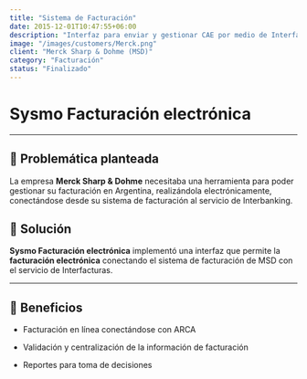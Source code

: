 ```yaml
---
title: "Sistema de Facturación"
date: 2015-12-01T10:47:55+06:00
description: "Interfaz para enviar y gestionar CAE por medio de Interfacturas"
image: "/images/customers/Merck.png"
client: "Merck Sharp & Dohme (MSD)"
category: "Facturación"
status: "Finalizado"
---
```

# Sysmo Facturación electrónica

---

## 🎯 Problemática planteada

La empresa **Merck Sharp & Dohme** necesitaba una herramienta para poder gestionar su facturación en Argentina, realizándola electrónicamente, conectándose desde su sistema de facturación al servicio de Interbanking.

## 🎯 Solución

**Sysmo Facturación electrónica** implementó una interfaz que permite la **facturación electrónica** conectando el sistema de facturación de MSD con el servicio de Interfacturas.

---

## 🧩 Beneficios

- Facturación en línea conectándose con ARCA

- Validación y centralización de la información de facturación

- Reportes para toma de decisiones
